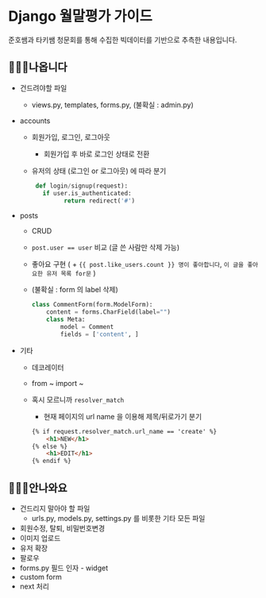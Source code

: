 # Django 월말평가 가이드 

준호쌤과 타키쌤 청문회를 통해 수집한 빅데이터를 기반으로 추측한 내용입니다.



## 🙆🏻‍♀️나옵니다

- 건드려야할 파일

  - views.py, templates, forms.py, (불확실 : admin.py)

- accounts
  - 회원가입, 로그인, 로그아웃

     - 회원가입 후 바로 로그인 상태로 전환

  - 유저의 상태 (로그인 or 로그아웃) 에 따라 분기

     ```python
      def login/signup(request):
      	if user.is_authenticated:
              return redirect('#')
     ```

- posts

  - CRUD

  - `post.user == user` 비교 (글 쓴 사람만 삭제 가능)

  - 좋아요 구현 ( + `{{ post.like_users.count }} 명이 좋아합니다`, `이 글을 좋아요한 유저 목록 for문` )

  - (불확실 : form 의 label 삭제)

    ```python
    class CommentForm(form.ModelForm):
    	content = forms.CharField(label="")
    	class Meta:
    		model = Comment
            fields = ['content', ]
    ```

- 기타
  - 데코레이터

  - from ~ import ~

  - 혹시 모르니까 `resolver_match`

    - 현재 페이지의 url name 을 이용해 제목/뒤로가기 분기

    ```html
    {% if request.resolver_match.url_name == 'create' %}
    	<h1>NEW</h1>
    {% else %}
    	<h1>EDIT</h1>
    {% endif %}
    ```

    



## 🙅🏻‍♀️안나와요

- 건드리지 말아야 할 파일
  - urls.py, models.py, settings.py 를 비롯한 기타 모든 파일
- 회원수정, 탈퇴, 비밀번호변경
- 이미지 업로드
- 유저 확장
- 팔로우
- forms.py 필드 인자 - widget
- custom form
- next 처리



